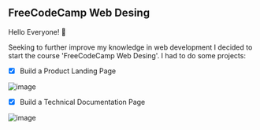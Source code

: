 ## FreeCodeCamp Web Desing

Hello Everyone! 🚀

<p>Seeking to further improve my knowledge in web development I decided to start the course 'FreeCodeCamp Web Desing'. I had to do some projects:</p>

- [x] Build a Product Landing Page

![image](https://user-images.githubusercontent.com/62259770/182033447-247b1480-c0ba-4f24-b5ab-38b4712a757c.png)

- [x] Build a Technical Documentation Page

![image](https://user-images.githubusercontent.com/62259770/182033480-37fce18a-7cc9-41c2-a56f-52c0d607491a.png)
